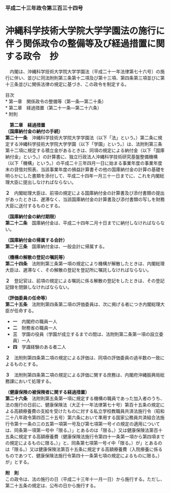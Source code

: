 ### 平成二十三年政令第三百三十四号  
# 沖縄科学技術大学院大学学園法の施行に伴う関係政令の整備等及び経過措置に関する政令　抄  
　内閣は、沖縄科学技術大学院大学学園法（平成二十一年法律第七十六号）の施行に伴い、並びに同法附則第三条第十二項及び第十三項、第四条第三項並びに第十三条並びに関係法律の規定に基づき、この政令を制定する。  
  
目次  
	* 第一章　関係政令の整備等（第一条―第二十条）  
	* 第二章　経過措置（第二十一条―第二十六条）  
	* 附則  
  
&emsp;**第二章　経過措置**  
**（国庫納付金の納付の手続）**  
**第二十一条**　沖縄科学技術大学院大学学園法（以下「法」という。）第二条に規定する沖縄科学技術大学院大学学園（以下「学園」という。）は、法附則第三条第十二項に規定する積立金があるときは、同項の規定による納付金（以下「国庫納付金」という。）の計算書に、独立行政法人沖縄科学技術研究基盤整備機構（以下「機構」という。）の平成二十三年四月一日に始まる事業年度の事業年度末の貸借対照表、当該事業年度の損益計算書その他の国庫納付金の計算の基礎を明らかにした書類を添付して、平成二十四年一月三十一日までに、これを内閣総理大臣に提出しなければならない。  
  
**２**　内閣総理大臣は、前項の規定による国庫納付金の計算書及び添付書類の提出があったときは、遅滞なく、当該国庫納付金の計算書及び添付書類の写しを財務大臣に送付するものとする。  
  
**（国庫納付金の納付期限）**  
**第二十二条**　国庫納付金は、平成二十四年二月十日までに納付しなければならない。  
  
**（国庫納付金の帰属する会計）**  
**第二十三条**　国庫納付金は、一般会計に帰属する。  
  
**（機構の解散の登記の嘱託等）**  
**第二十四条**　法附則第三条第一項の規定により機構が解散したときは、内閣総理大臣は、遅滞なく、その解散の登記を登記所に嘱託しなければならない。  
  
**２**　登記官は、前項の規定による嘱託に係る解散の登記をしたときは、その登記記録を閉鎖しなければならない。  
  
**（評価委員の任命等）**  
**第二十五条**　法附則第四条第二項の評価委員は、次に掲げる者につき内閣総理大臣が任命する。  
* **一**　内閣府の職員一人  
* **二**　財務省の職員一人  
* **三**　学園の役員（学園が成立するまでの間は、法附則第二条第一項の設立委員）一人  
* **四**　学識経験のある者二人  
  
**２**　法附則第四条第二項の規定による評価は、同項の評価委員の過半数の一致によるものとする。  
  
**３**　法附則第四条第二項の規定による評価に関する庶務は、内閣府沖縄振興局総務課において処理する。  
  
**（健康保険の被保険者に関する経過措置）**  
**第二十六条**　法附則第五条第一項に規定する機構の職員であった加入者のうち、法の施行の日前に、健康保険法（大正十一年法律第七十号）第百十五条の規定による高額療養費の支給を受けたものに対する私立学校教職員共済法施行令（昭和二十八年政令第四百二十五号）第六条において準用する国家公務員共済組合法施行令第十一条の三の五第一項第一号及び第七項第一号イの規定の適用については、同条第一項第一号中「限る。）」とあるのは「限る。）又は健康保険法第百十五条に規定する高額療養費（健康保険法施行令第四十一条第一項から第四項までの規定によるものに限る。）」と、同条第七項第一号イ中「限る。）が」とあるのは「限る。）又は健康保険法第百十五条に規定する高額療養費（入院療養に係るものであつて、健康保険法施行令第四十一条第七項の規定によるものに限る。）が」とする。  
  
**附　則**  
この政令は、法の施行の日（平成二十三年十一月一日）から施行する。ただし、第二十五条の規定は、公布の日から施行する。  
  
